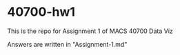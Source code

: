 # 40700-hw1
This is the repo for Assignment 1 of MACS 40700 Data Viz

Answers are written in "Assignment-1.md"